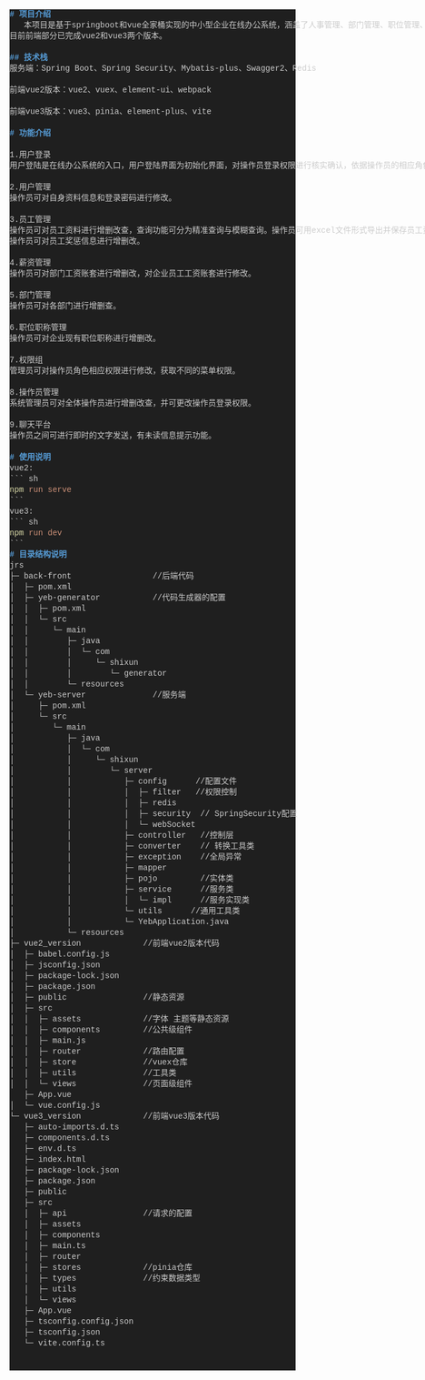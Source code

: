<div style="color: #cccccc;background-color: #1f1f1f;font-family: Consolas, 'Courier New', monospace;font-weight: normal;font-size: 14px;line-height: 19px;white-space: pre;"><div><span style="color: #569cd6;font-weight: bold;"># 项目介绍</span></div><div><span style="color: #cccccc;">   本项目是基于springboot和vue全家桶实现的中小型企业在线办公系统，涵盖了人事管理、部门管理、职位管理、权限管理以及在线聊天室等模块。</span></div><div><span style="color: #cccccc;">目前前端部分已完成vue2和vue3两个版本。</span></div><br><div><span style="color: #569cd6;font-weight: bold;">## 技术栈</span></div><div><span style="color: #cccccc;">服务端：Spring Boot、Spring Security、Mybatis-plus、Swagger2、Redis</span></div><br><div><span style="color: #cccccc;">前端vue2版本：vue2、vuex、element-ui、webpack</span></div><br><div><span style="color: #cccccc;">前端vue3版本：vue3、pinia、element-plus、vite</span></div><br><div><span style="color: #569cd6;font-weight: bold;"># 功能介绍</span></div><br><div><span style="color: #cccccc;">1.用户登录</span></div><div><span style="color: #cccccc;">用户登陆是在线办公系统的入口，用户登陆界面为初始化界面，对操作员登录权限进行核实确认，依据操作员的相应角色，赋予其不同等级的权限。</span></div><br><div><span style="color: #cccccc;">2.用户管理</span></div><div><span style="color: #cccccc;">操作员可对自身资料信息和登录密码进行修改。</span></div><br><div><span style="color: #cccccc;">3.员工管理</span></div><div><span style="color: #cccccc;">操作员可对员工资料进行增删改查，查询功能可分为精准查询与模糊查询。操作员可用excel文件形式导出并保存员工资料表。</span></div><div><span style="color: #cccccc;">操作员可对员工奖惩信息进行增删改。</span></div><br><div><span style="color: #cccccc;">4.薪资管理</span></div><div><span style="color: #cccccc;">操作员可对部门工资账套进行增删改，对企业员工工资账套进行修改。</span></div><br><div><span style="color: #cccccc;">5.部门管理</span></div><div><span style="color: #cccccc;">操作员可对各部门进行增删查。</span></div><br><div><span style="color: #cccccc;">6.职位职称管理</span></div><div><span style="color: #cccccc;">操作员可对企业现有职位职称进行增删改。</span></div><br><div><span style="color: #cccccc;">7.权限组</span></div><div><span style="color: #cccccc;">管理员可对操作员角色相应权限进行修改，获取不同的菜单权限。</span></div><br><div><span style="color: #cccccc;">8.操作员管理</span></div><div><span style="color: #cccccc;">系统管理员可对全体操作员进行增删改查，并可更改操作员登录权限。</span></div><br><div><span style="color: #cccccc;">9.聊天平台</span></div><div><span style="color: #cccccc;">操作员之间可进行即时的文字发送，有未读信息提示功能。</span></div><br><div><span style="color: #569cd6;font-weight: bold;"># 使用说明</span></div><div><span style="color: #cccccc;">vue2:</span></div><div><span style="color: #cccccc;">``` sh</span></div><div><span style="color: #dcdcaa;">npm</span><span style="color: #d4d4d4;"> </span><span style="color: #ce9178;">run</span><span style="color: #d4d4d4;"> </span><span style="color: #ce9178;">serve</span></div><div><span style="color: #cccccc;">```</span></div><div><span style="color: #cccccc;">vue3:</span></div><div><span style="color: #cccccc;">``` sh</span></div><div><span style="color: #dcdcaa;">npm</span><span style="color: #d4d4d4;"> </span><span style="color: #ce9178;">run</span><span style="color: #d4d4d4;"> </span><span style="color: #ce9178;">dev</span></div><div><span style="color: #cccccc;">```</span></div><div><span style="color: #569cd6;font-weight: bold;"># 目录结构说明</span></div><div><span style="color: #cccccc;">jrs</span></div><div><span style="color: #cccccc;">├─ back-front &nbsp; &nbsp; &nbsp; &nbsp; &nbsp; &nbsp; &nbsp; &nbsp; //后端代码</span></div><div><span style="color: #cccccc;">│ &nbsp;├─ pom.xml</span></div><div><span style="color: #cccccc;">│ &nbsp;├─ yeb-generator &nbsp; &nbsp; &nbsp; &nbsp; &nbsp; //代码生成器的配置</span></div><div><span style="color: #cccccc;">│ &nbsp;│ &nbsp;├─ pom.xml</span></div><div><span style="color: #cccccc;">│ &nbsp;│ &nbsp;└─ src</span></div><div><span style="color: #cccccc;">│ &nbsp;│ &nbsp; &nbsp; └─ main</span></div><div><span style="color: #cccccc;">│ &nbsp;│ &nbsp; &nbsp; &nbsp; &nbsp;├─ java</span></div><div><span style="color: #cccccc;">│ &nbsp;│ &nbsp; &nbsp; &nbsp; &nbsp;│ &nbsp;└─ com</span></div><div><span style="color: #cccccc;">│ &nbsp;│ &nbsp; &nbsp; &nbsp; &nbsp;│ &nbsp; &nbsp; └─ shixun</span></div><div><span style="color: #cccccc;">│ &nbsp;│ &nbsp; &nbsp; &nbsp; &nbsp;│ &nbsp; &nbsp; &nbsp; &nbsp;└─ generator</span></div><div><span style="color: #cccccc;">│ &nbsp;│ &nbsp; &nbsp; &nbsp; &nbsp;└─ resources</span></div><div><span style="color: #cccccc;">│ &nbsp;└─ yeb-server &nbsp; &nbsp; &nbsp; &nbsp; &nbsp; &nbsp; &nbsp;//服务端</span></div><div><span style="color: #cccccc;">│ &nbsp; &nbsp; ├─ pom.xml</span></div><div><span style="color: #cccccc;">│ &nbsp; &nbsp; └─ src</span></div><div><span style="color: #cccccc;">│ &nbsp; &nbsp; &nbsp; &nbsp;└─ main</span></div><div><span style="color: #cccccc;">│ &nbsp; &nbsp; &nbsp; &nbsp; &nbsp; ├─ java</span></div><div><span style="color: #cccccc;">│ &nbsp; &nbsp; &nbsp; &nbsp; &nbsp; │ &nbsp;└─ com</span></div><div><span style="color: #cccccc;">│ &nbsp; &nbsp; &nbsp; &nbsp; &nbsp; │ &nbsp; &nbsp; └─ shixun</span></div><div><span style="color: #cccccc;">│ &nbsp; &nbsp; &nbsp; &nbsp; &nbsp; │ &nbsp; &nbsp; &nbsp; &nbsp;└─ server</span></div><div><span style="color: #cccccc;">│ &nbsp; &nbsp; &nbsp; &nbsp; &nbsp; │ &nbsp; &nbsp; &nbsp; &nbsp; &nbsp; ├─ config &nbsp; &nbsp; &nbsp;//配置文件</span></div><div><span style="color: #cccccc;">│ &nbsp; &nbsp; &nbsp; &nbsp; &nbsp; │ &nbsp; &nbsp; &nbsp; &nbsp; &nbsp; │ &nbsp;├─ filter &nbsp; //权限控制</span></div><div><span style="color: #cccccc;">│ &nbsp; &nbsp; &nbsp; &nbsp; &nbsp; │ &nbsp; &nbsp; &nbsp; &nbsp; &nbsp; │ &nbsp;├─ redis</span></div><div><span style="color: #cccccc;">│ &nbsp; &nbsp; &nbsp; &nbsp; &nbsp; │ &nbsp; &nbsp; &nbsp; &nbsp; &nbsp; │ &nbsp;├─ security &nbsp;// SpringSecurity配置</span></div><div><span style="color: #cccccc;">│ &nbsp; &nbsp; &nbsp; &nbsp; &nbsp; │ &nbsp; &nbsp; &nbsp; &nbsp; &nbsp; │ &nbsp;└─ webSocket</span></div><div><span style="color: #cccccc;">│ &nbsp; &nbsp; &nbsp; &nbsp; &nbsp; │ &nbsp; &nbsp; &nbsp; &nbsp; &nbsp; ├─ controller &nbsp; //控制层</span></div><div><span style="color: #cccccc;">│ &nbsp; &nbsp; &nbsp; &nbsp; &nbsp; │ &nbsp; &nbsp; &nbsp; &nbsp; &nbsp; ├─ converter &nbsp; &nbsp;// 转换工具类</span></div><div><span style="color: #cccccc;">│ &nbsp; &nbsp; &nbsp; &nbsp; &nbsp; │ &nbsp; &nbsp; &nbsp; &nbsp; &nbsp; ├─ exception &nbsp; &nbsp;//全局异常</span></div><div><span style="color: #cccccc;">│ &nbsp; &nbsp; &nbsp; &nbsp; &nbsp; │ &nbsp; &nbsp; &nbsp; &nbsp; &nbsp; ├─ mapper</span></div><div><span style="color: #cccccc;">│ &nbsp; &nbsp; &nbsp; &nbsp; &nbsp; │ &nbsp; &nbsp; &nbsp; &nbsp; &nbsp; ├─ pojo &nbsp; &nbsp; &nbsp; &nbsp; //实体类</span></div><div><span style="color: #cccccc;">│ &nbsp; &nbsp; &nbsp; &nbsp; &nbsp; │ &nbsp; &nbsp; &nbsp; &nbsp; &nbsp; ├─ service &nbsp; &nbsp; &nbsp;//服务类</span></div><div><span style="color: #cccccc;">│ &nbsp; &nbsp; &nbsp; &nbsp; &nbsp; │ &nbsp; &nbsp; &nbsp; &nbsp; &nbsp; │ &nbsp;└─ impl &nbsp; &nbsp; &nbsp;//服务实现类</span></div><div><span style="color: #cccccc;">│ &nbsp; &nbsp; &nbsp; &nbsp; &nbsp; │ &nbsp; &nbsp; &nbsp; &nbsp; &nbsp; └─ utils &nbsp; &nbsp; &nbsp;//通用工具类</span></div><div><span style="color: #cccccc;">│ &nbsp; &nbsp; &nbsp; &nbsp; &nbsp; │ &nbsp; &nbsp; &nbsp; &nbsp; &nbsp; └─ YebApplication.java</span></div><div><span style="color: #cccccc;">│ &nbsp; &nbsp; &nbsp; &nbsp; &nbsp; └─ resources</span></div><div><span style="color: #cccccc;">├─ vue2_version &nbsp; &nbsp; &nbsp; &nbsp; &nbsp; &nbsp; //前端vue2版本代码</span></div><div><span style="color: #cccccc;">│ &nbsp;├─ babel.config.js</span></div><div><span style="color: #cccccc;">│ &nbsp;├─ jsconfig.json</span></div><div><span style="color: #cccccc;">│ &nbsp;├─ package-lock.json</span></div><div><span style="color: #cccccc;">│ &nbsp;├─ package.json</span></div><div><span style="color: #cccccc;">│ &nbsp;├─ public &nbsp; &nbsp; &nbsp; &nbsp; &nbsp; &nbsp; &nbsp; &nbsp;//静态资源</span></div><div><span style="color: #cccccc;">│ &nbsp;├─ src</span></div><div><span style="color: #cccccc;">│ &nbsp;│ &nbsp;├─ assets &nbsp; &nbsp; &nbsp; &nbsp; &nbsp; &nbsp; //字体 主题等静态资源</span></div><div><span style="color: #cccccc;">│ &nbsp;│ &nbsp;├─ components &nbsp; &nbsp; &nbsp; &nbsp; //公共级组件</span></div><div><span style="color: #cccccc;">│ &nbsp;│ &nbsp;├─ main.js</span></div><div><span style="color: #cccccc;">│ &nbsp;│ &nbsp;├─ router &nbsp; &nbsp; &nbsp; &nbsp; &nbsp; &nbsp; //路由配置</span></div><div><span style="color: #cccccc;">│ &nbsp;│ &nbsp;├─ store &nbsp; &nbsp; &nbsp; &nbsp; &nbsp; &nbsp; &nbsp;//vuex仓库</span></div><div><span style="color: #cccccc;">│ &nbsp;│ &nbsp;├─ utils &nbsp; &nbsp; &nbsp; &nbsp; &nbsp; &nbsp; &nbsp;//工具类</span></div><div><span style="color: #cccccc;">│ &nbsp;│ &nbsp;└─ views &nbsp; &nbsp; &nbsp; &nbsp; &nbsp; &nbsp; &nbsp;//页面级组件</span></div><div><span style="color: #cccccc;">&nbsp; &nbsp;├─ App.vue</span></div><div><span style="color: #cccccc;">│ &nbsp;└─ vue.config.js</span></div><div><span style="color: #cccccc;">└─ vue3_version &nbsp; &nbsp; &nbsp; &nbsp; &nbsp; &nbsp; //前端vue3版本代码</span></div><div><span style="color: #cccccc;">&nbsp; &nbsp;├─ auto-imports.d.ts</span></div><div><span style="color: #cccccc;">&nbsp; &nbsp;├─ components.d.ts</span></div><div><span style="color: #cccccc;">&nbsp; &nbsp;├─ env.d.ts</span></div><div><span style="color: #cccccc;">&nbsp; &nbsp;├─ index.html</span></div><div><span style="color: #cccccc;">&nbsp; &nbsp;├─ package-lock.json</span></div><div><span style="color: #cccccc;">&nbsp; &nbsp;├─ package.json</span></div><div><span style="color: #cccccc;">&nbsp; &nbsp;├─ public</span></div><div><span style="color: #cccccc;">&nbsp; &nbsp;├─ src</span></div><div><span style="color: #cccccc;">&nbsp; &nbsp;│ &nbsp;├─ api &nbsp; &nbsp; &nbsp; &nbsp; &nbsp; &nbsp; &nbsp; &nbsp;//请求的配置</span></div><div><span style="color: #cccccc;">&nbsp; &nbsp;│ &nbsp;├─ assets</span></div><div><span style="color: #cccccc;">&nbsp; &nbsp;│ &nbsp;├─ components</span></div><div><span style="color: #cccccc;">&nbsp; &nbsp;│ &nbsp;├─ main.ts</span></div><div><span style="color: #cccccc;">&nbsp; &nbsp;│ &nbsp;├─ router</span></div><div><span style="color: #cccccc;">&nbsp; &nbsp;│ &nbsp;├─ stores &nbsp; &nbsp; &nbsp; &nbsp; &nbsp; &nbsp; //pinia仓库</span></div><div><span style="color: #cccccc;">&nbsp; &nbsp;│ &nbsp;├─ types &nbsp; &nbsp; &nbsp; &nbsp; &nbsp; &nbsp; &nbsp;//约束数据类型</span></div><div><span style="color: #cccccc;">&nbsp; &nbsp;│ &nbsp;├─ utils</span></div><div><span style="color: #cccccc;">&nbsp; &nbsp;│ &nbsp;└─ views</span></div><div><span style="color: #cccccc;">&nbsp; &nbsp;├─ App.vue</span></div><div><span style="color: #cccccc;">&nbsp; &nbsp;├─ tsconfig.config.json</span></div><div><span style="color: #cccccc;">&nbsp; &nbsp;├─ tsconfig.json</span></div><div><span style="color: #cccccc;">&nbsp; &nbsp;└─ vite.config.ts</span></div><br><br></div>

